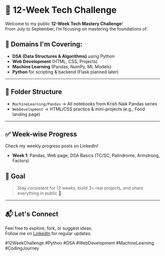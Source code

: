 # 🚀 12-Week Tech Challenge

Welcome to my public **12-Week Tech Mastery Challenge**!  
From July to September, I’m focusing on mastering the foundations of:

## 🔷 Domains I'm Covering:
- **DSA (Data Structures & Algorithms)** using Python  
- **Web Development** (HTML, CSS, Projects)  
- **Machine Learning** (Pandas, NumPy, ML Models)  
- **Python** for scripting & backend (Flask planned later)

---

## 📁 Folder Structure

- `MachineLearning/Pandas` → All notebooks from Krish Naik Pandas series  
- `WebDevelopment` → HTML/CSS practice & mini-projects (e.g., Food landing page)

---

## ✅ Week-wise Progress
Check my weekly progress posts on LinkedIn!  
- **Week 1**: Pandas, Web page, DSA Basics (TC/SC, Palindrome, Armstrong, Factors)

## 📌 Goal
> Stay consistent for 12 weeks, build 3+ real projects, and share everything in public 💪

---

## 📬 Let's Connect
Feel free to explore, fork, or suggest ideas.  
Follow me on [LinkedIn](https://www.linkedin.com/in/sanjeev-maurya-447b862b2?utm_source=share&utm_campaign=share_via&utm_content=profile&utm_medium=android_app) for regular updates.

#12WeekChallenge #Python #DSA #WebDevelopment #MachineLearning #CodingJourney
